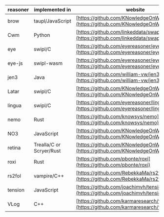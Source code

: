 | reasoner | implemented in | website |
| --------- | ---------- | ----------- |
| brow | taupl/JavaScript | [https://github.com/KNowledgeOnWebScale/brow](https://github.com/KNowledgeOnWebScale/brow) |
| Cwm | Python | [https://github.com/linkeddata/swap](https://github.com/linkeddata/swap) |
| eye | swipl/C | [https://github.com/eyereasoner/eye](https://github.com/eyereasoner/eye) |
| eye-js | swipl-wasm | [https://github.com/eyereasoner/eye-js](https://github.com/eyereasoner/eye-js) |
| jen3 | Java | [https://github.com/william-vw/jen3](https://github.com/william-vw/jen3) |
| Latar | swipl/C | [https://github.com/KNowledgeOnWebScale/Latar](https://github.com/KNowledgeOnWebScale/Latar) |
| lingua | swipl/C | [https://github.com/eyereasoner/lingua](https://github.com/eyereasoner/lingua) |
| nemo | Rust | [https://github.com/knowsys/nemo](https://github.com/knowsys/nemo) |
| NO3 | JavaScript | [https://github.com/KNowledgeOnWebScale/NO3](https://github.com/KNowledgeOnWebScale/NO3) |
| retina | Trealla/C or Scryer/Rust | [https://github.com/KNowledgeOnWebScale/retina](https://github.com/KNowledgeOnWebScale/retina) |
| roxi | Rust | [https://github.com/pbonte/roxi](https://github.com/pbonte/roxi) |
| rs2fol | vampire/C++ | [https://github.com/RebekkaMa/rs2fol](https://github.com/RebekkaMa/rs2fol) |
| tension | JavaScript | [https://github.com/joachimvh/tension.js](https://github.com/joachimvh/tension.js) |
| VLog | C++ | [https://github.com/karmaresearch/vlog](https://github.com/karmaresearch/vlog) |
